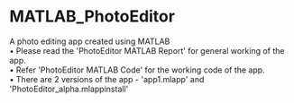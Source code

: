 # MATLAB_PhotoEditor
A photo editing app created using MATLAB  
• Please read the 'PhotoEditor MATLAB Report' for general working of the app.  
• Refer 'PhotoEditor MATLAB Code' for the working code of the app.  
• There are 2 versions of the app - 'app1.mlapp' and 'PhotoEditor_alpha.mlappinstall'
